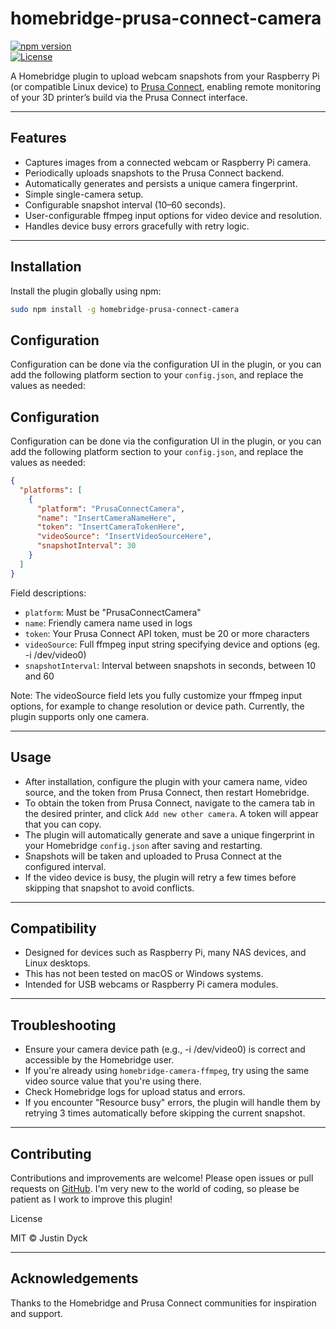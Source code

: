 # homebridge-prusa-connect-camera

[![npm version](https://img.shields.io/npm/v/homebridge-prusa-connect-camera.svg?style=flat-square)](https://www.npmjs.com/package/homebridge-prusa-connect-camera)  
[![License](https://img.shields.io/npm/l/homebridge-prusa-connect-camera.svg?style=flat-square)](LICENSE)

A Homebridge plugin to upload webcam snapshots from your Raspberry Pi (or compatible Linux device) to [Prusa Connect](https://connect.prusa3d.com/), enabling remote monitoring of your 3D printer’s build via the Prusa Connect interface.

---

## Features

- Captures images from a connected webcam or Raspberry Pi camera.
- Periodically uploads snapshots to the Prusa Connect backend.
- Automatically generates and persists a unique camera fingerprint.
- Simple single-camera setup.
- Configurable snapshot interval (10–60 seconds).
- User-configurable ffmpeg input options for video device and resolution.
- Handles device busy errors gracefully with retry logic.

---

## Installation

Install the plugin globally using npm:

```bash
sudo npm install -g homebridge-prusa-connect-camera
```

## Configuration

Configuration can be done via the configuration UI in the plugin, or you can add the following platform section to your `config.json`, and replace the values as needed:

## Configuration

Configuration can be done via the configuration UI in the plugin, or you can add the following platform section to your `config.json`, and replace the values as needed:

```json
{
  "platforms": [
    {
      "platform": "PrusaConnectCamera",
      "name": "InsertCameraNameHere",
      "token": "InsertCameraTokenHere",
      "videoSource": "InsertVideoSourceHere",
      "snapshotInterval": 30
    }
  ]
}
```

Field descriptions:
- `platform`: Must be "PrusaConnectCamera"
- `name`: Friendly camera name used in logs
- `token`: Your Prusa Connect API token, must be 20 or more characters
- `videoSource`: Full ffmpeg input string specifying device and options (eg. -i /dev/video0)
- `snapshotInterval`: Interval between snapshots in seconds, between 10 and 60

Note: The videoSource field lets you fully customize your ffmpeg input options, for example to change resolution or device path. Currently, the plugin supports only one camera.

---

## Usage
- After installation, configure the plugin with your camera name, video source, and the token from Prusa Connect, then restart Homebridge.
- To obtain the token from Prusa Connect, navigate to the camera tab in the desired printer, and click `Add new other camera`. A token will appear that you can copy.
- The plugin will automatically generate and save a unique fingerprint in your Homebridge `config.json` after saving and restarting.
- Snapshots will be taken and uploaded to Prusa Connect at the configured interval.
- If the video device is busy, the plugin will retry a few times before skipping that snapshot to avoid conflicts.

---

## Compatibility
- Designed for devices such as Raspberry Pi, many NAS devices, and Linux desktops.
- This has not been tested on macOS or Windows systems.
- Intended for USB webcams or Raspberry Pi camera modules.

---

## Troubleshooting
- Ensure your camera device path (e.g., -i /dev/video0) is correct and accessible by the Homebridge user.
- If you're already using `homebridge-camera-ffmpeg`, try using the same video source value that you're using there.
- Check Homebridge logs for upload status and errors.
- If you encounter "Resource busy" errors, the plugin will handle them by retrying 3 times automatically before skipping the current snapshot.

---

## Contributing

Contributions and improvements are welcome! Please open issues or pull requests on [GitHub](https://github.com/jhdyck/homebridge-prusa-connect-camera). I'm very new to the world of coding, so please be patient as I work to improve this plugin!

License

MIT © Justin Dyck

---

## Acknowledgements

Thanks to the Homebridge and Prusa Connect communities for inspiration and support.
